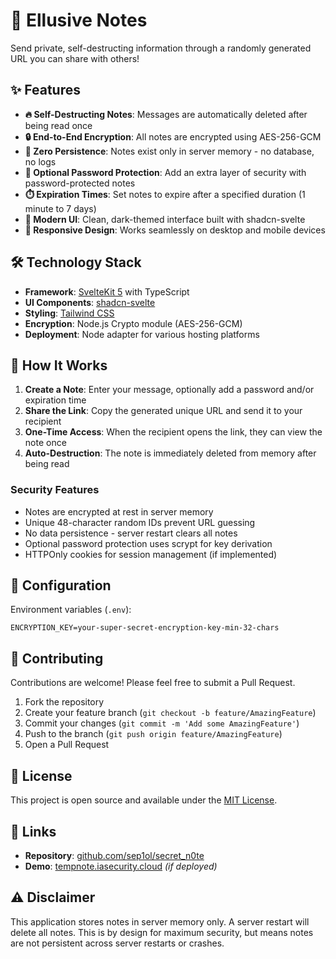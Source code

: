 # 🔐 Ellusive Notes

Send private, self-destructing information through a randomly generated URL you can share with others!

## ✨ Features

- **🔥 Self-Destructing Notes**: Messages are automatically deleted after being read once
- **🔒 End-to-End Encryption**: All notes are encrypted using AES-256-GCM
- **💾 Zero Persistence**: Notes exist only in server memory - no database, no logs
- **🔑 Optional Password Protection**: Add an extra layer of security with password-protected notes
- **⏱️ Expiration Times**: Set notes to expire after a specified duration (1 minute to 7 days)
- **🎨 Modern UI**: Clean, dark-themed interface built with shadcn-svelte
- **📱 Responsive Design**: Works seamlessly on desktop and mobile devices

## 🛠️ Technology Stack

- **Framework**: [SvelteKit 5](https://kit.svelte.dev/) with TypeScript
- **UI Components**: [shadcn-svelte](https://www.shadcn-svelte.com/)
- **Styling**: [Tailwind CSS](https://tailwindcss.com/)
- **Encryption**: Node.js Crypto module (AES-256-GCM)
- **Deployment**: Node adapter for various hosting platforms

## 📖 How It Works

1. **Create a Note**: Enter your message, optionally add a password and/or expiration time
2. **Share the Link**: Copy the generated unique URL and send it to your recipient
3. **One-Time Access**: When the recipient opens the link, they can view the note once
4. **Auto-Destruction**: The note is immediately deleted from memory after being read

### Security Features

- Notes are encrypted at rest in server memory
- Unique 48-character random IDs prevent URL guessing
- No data persistence - server restart clears all notes
- Optional password protection uses scrypt for key derivation
- HTTPOnly cookies for session management (if implemented)

## 🔧 Configuration

Environment variables (`.env`):

```env
ENCRYPTION_KEY=your-super-secret-encryption-key-min-32-chars
```

## 🤝 Contributing

Contributions are welcome! Please feel free to submit a Pull Request.

1. Fork the repository
2. Create your feature branch (`git checkout -b feature/AmazingFeature`)
3. Commit your changes (`git commit -m 'Add some AmazingFeature'`)
4. Push to the branch (`git push origin feature/AmazingFeature`)
5. Open a Pull Request

## 📄 License

This project is open source and available under the [MIT License](LICENSE).

## 🔗 Links

- **Repository**: [github.com/sep1ol/secret_n0te](https://github.com/sep1ol/secret_n0te)
- **Demo**: [tempnote.iasecurity.cloud](https://tempnote.iasecurity.cloud) _(if deployed)_

## ⚠️ Disclaimer

This application stores notes in server memory only. A server restart will delete all notes. This is by design for maximum security, but means notes are not persistent across server restarts or crashes.
